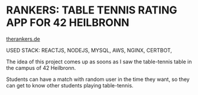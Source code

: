 # RANKERS: TABLE TENNIS RATING APP FOR 42 HEILBRONN

[therankers.de](https://therankers.de)

USED STACK: REACTJS, NODEJS, MYSQL, AWS, NGINX, CERTBOT,

The idea of this project comes up as soons as I saw the table-tennis table in the campus of 42 Heilbronn.

Students can have a match with random user in the time they want, so they can get to know other students playing table-tennis.


